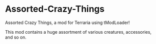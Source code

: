 # Assorted-Crazy-Things
Assorted Crazy Things, a mod for Terraria using tModLoader!

This mod contains a huge assortment of various creatures, accessories, and so on.
